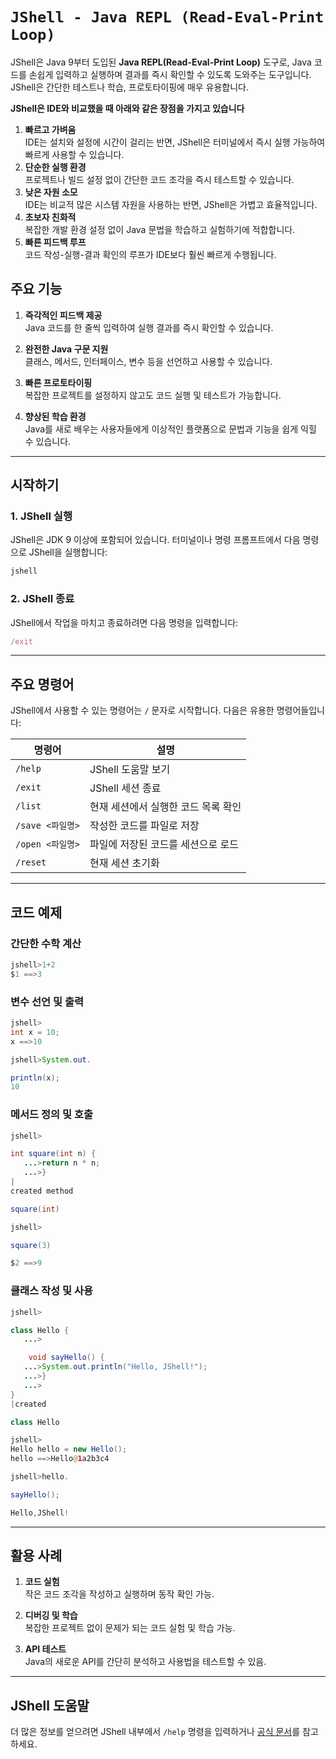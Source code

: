 # `JShell - Java REPL (Read-Eval-Print Loop)`

JShell은 Java 9부터 도입된 **Java REPL(Read-Eval-Print Loop)** 도구로, Java 코드를 손쉽게 입력하고 실행하며 결과를 즉시 확인할 수 있도록 도와주는 도구입니다.
JShell은 간단한 테스트나 학습, 프로토타이핑에 매우 유용합니다.

__JShell은 IDE와 비교했을 때 아래와 같은 장점을 가지고 있습니다__

1. **빠르고 가벼움**  
   IDE는 설치와 설정에 시간이 걸리는 반면, JShell은 터미널에서 즉시 실행 가능하여 빠르게 사용할 수 있습니다.
2. **단순한 실행 환경**  
   프로젝트나 빌드 설정 없이 간단한 코드 조각을 즉시 테스트할 수 있습니다.
3. **낮은 자원 소모**  
   IDE는 비교적 많은 시스템 자원을 사용하는 반면, JShell은 가볍고 효율적입니다.
4. **초보자 친화적**  
   복잡한 개발 환경 설정 없이 Java 문법을 학습하고 실험하기에 적합합니다.
5. **빠른 피드백 루프**  
   코드 작성-실행-결과 확인의 루프가 IDE보다 훨씬 빠르게 수행됩니다.

## 주요 기능

1. **즉각적인 피드백 제공**  
   Java 코드를 한 줄씩 입력하여 실행 결과를 즉시 확인할 수 있습니다.

2. **완전한 Java 구문 지원**  
   클래스, 메서드, 인터페이스, 변수 등을 선언하고 사용할 수 있습니다.

3. **빠른 프로토타이핑**  
   복잡한 프로젝트를 설정하지 않고도 코드 실행 및 테스트가 가능합니다.

4. **향상된 학습 환경**  
   Java를 새로 배우는 사용자들에게 이상적인 플랫폼으로 문법과 기능을 쉽게 익힐 수 있습니다.

---

## 시작하기

### 1. JShell 실행

JShell은 JDK 9 이상에 포함되어 있습니다. 터미널이나 명령 프롬프트에서 다음 명령으로 JShell을 실행합니다:

```bash
jshell
```

### 2. JShell 종료

JShell에서 작업을 마치고 종료하려면 다음 명령을 입력합니다:

```javascript
/exit
```

---

## 주요 명령어

JShell에서 사용할 수 있는 명령어는 `/` 문자로 시작합니다. 다음은 유용한 명령어들입니다:

| 명령어           | 설명                                     |
|-------------------|------------------------------------------|
| `/help`           | JShell 도움말 보기                      |
| `/exit`           | JShell 세션 종료                       |
| `/list`           | 현재 세션에서 실행한 코드 목록 확인     |
| `/save <파일명>`  | 작성한 코드를 파일로 저장               |
| `/open <파일명>`  | 파일에 저장된 코드를 세션으로 로드       |
| `/reset`          | 현재 세션 초기화                       |

---

## 코드 예제

### 간단한 수학 계산

```java
jshell>1+2
$1 ==>3
```

### 변수 선언 및 출력

```java
jshell>
int x = 10;
x ==>10

jshell>System.out.

println(x);
10
```

### 메서드 정의 및 호출

```java
jshell>

int square(int n) {
   ...>return n * n;
   ...>}
|
created method

square(int)

jshell>

square(3)

$2 ==>9
```

### 클래스 작성 및 사용

```java
jshell>

class Hello {
   ...>

    void sayHello() {
   ...>System.out.println("Hello, JShell!");
   ...>}
   ...>
}
|created

class Hello

jshell>
Hello hello = new Hello();
hello ==>Hello@1a2b3c4

jshell>hello.

sayHello();

Hello,JShell!
```

---

## 활용 사례

1. **코드 실험**  
   작은 코드 조각을 작성하고 실행하며 동작 확인 가능.

2. **디버깅 및 학습**  
   복잡한 프로젝트 없이 문제가 되는 코드 실험 및 학습 가능.

3. **API 테스트**  
   Java의 새로운 API를 간단히 분석하고 사용법을 테스트할 수 있음.

---

## JShell 도움말

더 많은 정보를 얻으려면 JShell 내부에서 `/help` 명령을 입력하거나 [공식 문서](https://docs.oracle.com/javase/9/tools/jshell.htm)를 참고하세요.
